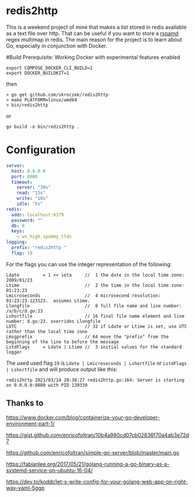# redis2http

This is a weekend project of mine that makes a list stored in redis available as a text file over http.
That can be useful if you want to store a [rspamd](https://github.com/rspamd/rspamd) regex multimap in redis.
The main reason for the project is to learn about Go, especially in conjunction with Docker.

#Build
Prerequisite: Working Docker with experimental features enabled

```
export COMPOSE_DOCKER_CLI_BUILD=1
export DOCKER_BUILDKIT=1
```
then
```
> go get github.com/skroczek/redis2http
> make PLATFORM=linux/amd64
> bin/redis2http
```

or

```
go build -o bin/redis2http .
```

# Configuration

```yaml
server:
  host: 0.0.0.0
  port: 8080
  timeout:
    server: "30s"
    read: "15s"
    write: "10s"
    idle: "5s"
redis:
  addr: localhost:6379
  password: ""
  db: 0
  keys:
    - wv_high_spammy_tlds
logging:
  prefix: "redis2http "
  flag: 19
```
For the flags you can use the integer representation of the following:

	Ldate         = 1 << iota     //  1 the date in the local time zone: 2009/01/23
	Ltime                         //  2 the time in the local time zone: 01:23:23
	Lmicroseconds                 //  4 microsecond resolution: 01:23:23.123123.  assumes Ltime.
	Llongfile                     //  8 full file name and line number: /a/b/c/d.go:23
	Lshortfile                    // 16 final file name element and line number: d.go:23. overrides Llongfile
	LUTC                          // 32 if Ldate or Ltime is set, use UTC rather than the local time zone
	Lmsgprefix                    // 64 move the "prefix" from the beginning of the line to before the message
	LstdFlags     = Ldate | Ltime //  3 initial values for the standard logger

The used used flag `19` is `Ldate | Lmicroseconds | Lshortfile` or `LstdFlags | Lshortfile` and will produce output like this:
```
redis2http 2021/03/14 20:30:27 redis2http.go:164: Server is starting on 0.0.0.0:8080 with PID 139339
```

## Thanks to

https://www.docker.com/blog/containerize-your-go-developer-environment-part-1/

https://gist.github.com/enricofoltran/10b4a980cd07cb02836f70a4ab3e72d7

https://github.com/enricofoltran/simple-go-server/blob/master/main.go

https://fabianlee.org/2017/05/21/golang-running-a-go-binary-as-a-systemd-service-on-ubuntu-16-04/

https://dev.to/koddr/let-s-write-config-for-your-golang-web-app-on-right-way-yaml-5ggp